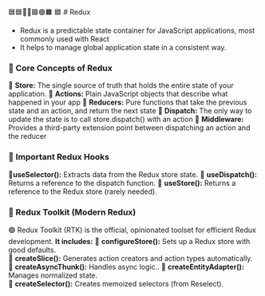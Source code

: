 🟦🟦🔵🔷🟩🟢🟧
🟦 # Redux

- Redux is a predictable state container for JavaScript applications, most commonly used with React
- It helps to manage global application state in a consistent way.

### 🔵 Core Concepts of Redux

🔷 **Store:** The single source of truth that holds the entire state of your application.
🔷 **Actions:** Plain JavaScript objects that describe what happened in your app
🔷 **Reducers:** Pure functions that take the previous state and an action, and return the next state
🔷 **Dispatch:** The only way to update the state is to call store.dispatch() with an action
🔷 **Middleware:** Provides a third-party extension point between dispatching an action and the reducer

### 🔵 Important Redux Hooks

🔷**useSelector():** Extracts data from the Redux store state.
🔷 **useDispatch():** Returns a reference to the dispatch function.
🔷 **useStore():** Returns a reference to the Redux store (rarely needed).

### 🔵 Redux Toolkit (Modern Redux)

🟢 Redux Toolkit (RTK) is the official, opinionated toolset for efficient Redux development.
**It includes:**
🔷 **configureStore():** Sets up a Redux store with good defaults.  
🔷 **createSlice():** Generates action creators and action types automatically.  
🔷 **createAsyncThunk():** Handles async logic..
🔷 **createEntityAdapter():** Manages normalized state.  
🔷 **createSelector():** Creates memoized selectors (from Reselect).
